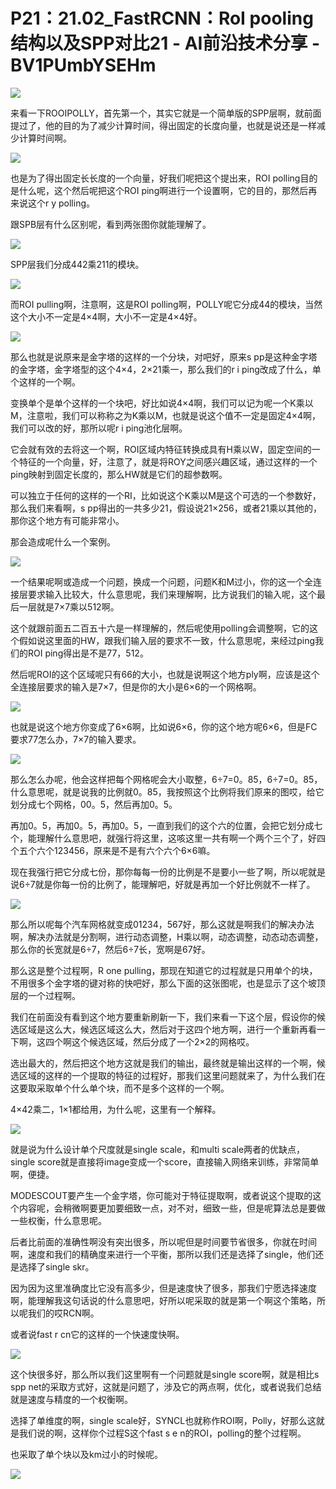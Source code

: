 # P21：21.02_FastRCNN：RoI pooling结构以及SPP对比21 - AI前沿技术分享 - BV1PUmbYSEHm

![](img/5ed7be07873d0a0984b5ea47907ba420_0.png)

来看一下ROOIPOLLY，首先第一个，其实它就是一个简单版的SPP层啊，就前面提过了，他的目的为了减少计算时间，得出固定的长度向量，也就是说还是一样减少计算时间啊。



![](img/5ed7be07873d0a0984b5ea47907ba420_2.png)

也是为了得出固定长长度的一个向量，好我们呢把这个提出来，ROI polling目的是什么呢，这个然后呢把这个ROI ping啊进行一个设置啊，它的目的，那然后再来说这个r y polling。

跟SPB层有什么区别呢，看到两张图你就能理解了。

![](img/5ed7be07873d0a0984b5ea47907ba420_4.png)

SPP层我们分成442乘211的模块。

![](img/5ed7be07873d0a0984b5ea47907ba420_6.png)

而ROI pulling啊，注意啊，这是ROI polling啊，POLLY呢它分成44的模块，当然这个大小不一定是4×4啊，大小不一定是4×4好。



![](img/5ed7be07873d0a0984b5ea47907ba420_8.png)

那么也就是说原来是金字塔的这样的一个分块，对吧好，原来s pp是这种金字塔的金字塔，金字塔型的这个4×4，2×21乘一，那么我们的r i ping改成了什么，单个这样的一个啊。

变换单个是单个这样的一个块吧，好比如说4×4啊，我们可以记为呢一个K乘以M，注意啦，我们可以称称之为K乘以M，也就是说这个值不一定是固定4×4啊，我们可以改的好，那所以呢r i ping池化层啊。

它会就有效的去将这一个啊，ROI区域内特征转换成具有H乘以W，固定空间的一个特征的一个向量，好，注意了，就是将ROY之间感兴趣区域，通过这样的一个ping映射到固定长度的，那么HW就是它们的超参数啊。

可以独立于任何的这样的一个RI，比如说这个K乘以M是这个可选的一个参数好，那么我们来看啊，s pp得出的一共多少21，假设说21×256，或者21乘以其他的，那你这个地方有可能非常小。

那会造成呢什么一个案例。

![](img/5ed7be07873d0a0984b5ea47907ba420_10.png)

一个结果呢啊或造成一个问题，换成一个问题，问题K和M过小，你的这一个全连接层要求输入比较大，什么意思呢，我们来理解啊，比方说我们的输入呢，这个最后一层就是7×7乘以512啊。

这个就跟前面五二百五十六是一样理解的，然后呢使用polling会调整啊，它的这个假如说这里面的HW，跟我们输入层的要求不一致，什么意思呢，来经过ping我们的ROI ping得出是不是77，512。

然后呢ROI的这个区域呢只有66的大小，也就是说啊这个地方ply啊，应该是这个全连接层要求的输入是7×7，但是你的大小是6×6的一个网格啊。



![](img/5ed7be07873d0a0984b5ea47907ba420_12.png)

也就是说这个地方你变成了6×6啊，比如说6×6，你的这个地方呢6×6，但是FC要求77怎么办，7×7的输入要求。



![](img/5ed7be07873d0a0984b5ea47907ba420_14.png)

那么怎么办呢，他会这样把每个网格呢会大小取整，6÷7=0。85，6÷7=0。85，什么意思呢，就是说我的比例就0。85，我按照这个比例将我们原来的图哎，给它划分成七个网格，00。5，然后再加0。5。

再加0。5，再加0。5，再加0。5，一直到我们的这个六的位置，会把它划分成七个，能理解什么意思吧，就强行将这里，这咳这里一共有啊一个两个三个了，好四个五个六个123456，原来是不是有六个六个6×6嘛。

现在我强行把它分成七份，那你每每一份的比例是不是要小一些了啊，所以呢就是说6÷7就是你每一份的比例了，能理解吧，好就是再加一个好比例就不一样了。



![](img/5ed7be07873d0a0984b5ea47907ba420_16.png)

那么所以呢每个汽车网格就变成01234，567好，那么这就是啊我们的解决办法啊，解决办法就是分割啊，进行动态调整，H乘以啊，动态调整，动态动态调整，那么你的长宽就是6÷7，然后6÷7长，宽啊是67好。

那么这是整个过程啊，R one pulling，那现在知道它的过程就是只用单个的块，不用很多个金字塔的键对称的快吧好，那么下面的这张图呢，也是显示了这个坡顶层的一个过程啊。

我们在前面没有看到这个地方要重新刷新一下，我们来看一下这个层，假设你的候选区域是这么大，候选区域这么大，然后对于这四个地方啊，进行一个重新再看一下啊，这四个啊这个候选区域，然后分成了一个2×2的网格哎。

选出最大的，然后把这个地方这就是我们的输出，最终就是输出这样的一个啊，候选区域的这样的一个提取的特征的过程好，那我们这里问题就来了，为什么我们在这要取采取单个什么单个块，而不是多个这样的一个啊。

4×42乘二，1×1都给用，为什么呢，这里有一个解释。

![](img/5ed7be07873d0a0984b5ea47907ba420_18.png)

就是说为什么设计单个尺度就是single scale，和multi scale两者的优缺点，single score就是直接将image变成一个score，直接输入网络来训练，非常简单啊，便捷。

MODESCOUT要产生一个金字塔，你可能对于特征提取啊，或者说这个提取的这个内容呢，会稍微啊要更加要细致一点，对不对，细致一些，但是呢算法总是要做一些权衡，什么意思呢。

后者比前面的准确性啊没有突出很多，所以呢但是时间要节省很多，你就在时间啊，速度和我们的精确度来进行一个平衡，那所以我们还是选择了single，他们还是选择了single skr。

因为因为这里准确度比它没有高多少，但是速度快了很多，那我们宁愿选择速度啊，能理解我这句话说的什么意思吧，好所以呢采取的就是第一个啊这个策略，所以呢我们的哎RCN啊。

或者说fast r cn它的这样的一个快速度快啊。

![](img/5ed7be07873d0a0984b5ea47907ba420_20.png)

这个快很多好，那么所以我们这里啊有一个问题就是single score啊，就是相比s spp net的采取方式好，这就是问题了，涉及它的两点啊，优化，或者说我们总结就是速度与精度的一个权衡啊。

选择了单维度的啊，single scale好，SYNCL也就称作ROI啊，Polly，好那么这就是我们说的啊，这样你个过程S这个fast s e n的ROI，polling的整个过程啊。

也采取了单个块以及km过小的时候呢。

![](img/5ed7be07873d0a0984b5ea47907ba420_22.png)